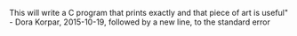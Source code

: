 This will write a C program that prints exactly and that piece of art is useful" - Dora Korpar, 2015-10-19, followed by a new line, to the standard error
